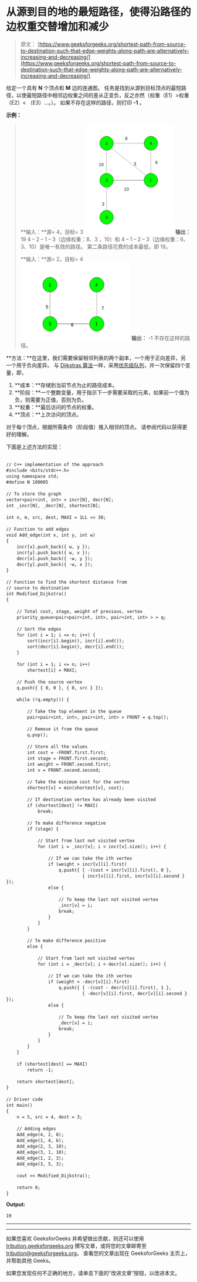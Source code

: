 # 从源到目的地的最短路径，使得沿路径的边权重交替增加和减少

> 原文： [https://www.geeksforgeeks.org/shortest-path-from-source-to-destination-such-that-edge-weights-along-path-are-alternatively-increasing-and-decreasing/](https://www.geeksforgeeks.org/shortest-path-from-source-to-destination-such-that-edge-weights-along-path-are-alternatively-increasing-and-decreasing/)

给定一个具有 **N** 个顶点和 **M** 边的连通图。 任务是找到从源到目标顶点的最短路径，以使最短路径中相邻边权重之间的差从正变负，反之亦然（权重（E1）>权重（E2）< （E3）…。）。 如果不存在这样的路径，则打印 **-1** 。

**示例：**

> **输入：**源= 4，目标= 3
> ![](img/8259bc2eade831ee25298e4ac6be135e.png)
> **输出：** 19
> 4 – 2 – 1 – 3（边缘权重：8、3 ，10）和 4 – 1 – 2 – 3（边缘权重：6、3、10）是唯一有效的路径。
> 第二条路径花费的成本最低，即 19。
> 
> **输入：**源= 2，目标= 4
> ![](img/53d03e0cc89167dfe7027d37c075c629.png)
> **输出：** -1
> 不存在这样的路径。

**方法：**在这里，我们需要保留相邻列表的两个副本，一个用于正向差异，另一个用于负向差异。 与 [Dijkstras 算法](https://www.geeksforgeeks.org/dijkstras-shortest-path-algorithm-greedy-algo-7/)一样，采用[优先级队列](https://www.geeksforgeeks.org/priority-queue-set-1-introduction/)，并一次保留四个变量，即，

1.  **成本：**存储到当前节点为止的路径成本。
2.  **阶段：**一个整数变量，用于指示下一步需要采取的元素，如果前一个值为负，则需要为正值，否则为负。
3.  **权重：**最后访问的节点的权重。
4.  **顶点：**上次访问的顶点。

对于每个顶点，根据所需条件（阶段值）推入相邻的顶点。 请参阅代码以获得更好的理解。

下面是上述方法的实现：

```

// C++ implementation of the approach 
#include <bits/stdc++.h> 
using namespace std; 
#define N 100005 

// To store the graph 
vector<pair<int, int> > incr[N], decr[N]; 
int _incr[N], _decr[N], shortest[N]; 

int n, m, src, dest, MAXI = 1LL << 30; 

// Function to add edges 
void Add_edge(int x, int y, int w) 
{ 
    incr[x].push_back({ w, y }); 
    incr[y].push_back({ w, x }); 
    decr[x].push_back({ -w, y }); 
    decr[y].push_back({ -w, x }); 
} 

// Function to find the shortest distance from 
// source to destination 
int Modified_Dijkstra() 
{ 

    // Total cost, stage, weight of previous, vertex 
    priority_queue<pair<pair<int, int>, pair<int, int> > > q; 

    // Sort the edges 
    for (int i = 1; i <= n; i++) { 
        sort(incr[i].begin(), incr[i].end()); 
        sort(decr[i].begin(), decr[i].end()); 
    } 

    for (int i = 1; i <= n; i++) 
        shortest[i] = MAXI; 

    // Push the source vertex 
    q.push({ { 0, 0 }, { 0, src } }); 

    while (!q.empty()) { 

        // Take the top element in the queue 
        pair<pair<int, int>, pair<int, int> > FRONT = q.top(); 

        // Remove it from the queue 
        q.pop(); 

        // Store all the values 
        int cost = -FRONT.first.first; 
        int stage = FRONT.first.second; 
        int weight = FRONT.second.first; 
        int v = FRONT.second.second; 

        // Take the minimum cost for the vertex 
        shortest[v] = min(shortest[v], cost); 

        // If destination vertex has already been visited 
        if (shortest[dest] != MAXI) 
            break; 

        // To make difference negative 
        if (stage) { 

            // Start from last not visited vertex 
            for (int i = _incr[v]; i < incr[v].size(); i++) { 

                // If we can take the ith vertex 
                if (weight > incr[v][i].first) 
                    q.push({ { -(cost + incr[v][i].first), 0 }, 
                             { incr[v][i].first, incr[v][i].second } }); 
                else { 

                    // To keep the last not visited vertex 
                    _incr[v] = i; 
                    break; 
                } 
            } 
        } 

        // To make difference positive 
        else { 

            // Start from last not visited vertex 
            for (int i = _decr[v]; i < decr[v].size(); i++) { 

                // If we can take the ith vertex 
                if (weight < -decr[v][i].first) 
                    q.push({ { -(cost - decr[v][i].first), 1 }, 
                             { -decr[v][i].first, decr[v][i].second } }); 
                else { 

                    // To keep the last not visited vertex 
                    _decr[v] = i; 
                    break; 
                } 
            } 
        } 
    } 

    if (shortest[dest] == MAXI) 
        return -1; 

    return shortest[dest]; 
} 

// Driver code 
int main() 
{ 
    n = 5, src = 4, dest = 3; 

    // Adding edges 
    Add_edge(4, 2, 8); 
    Add_edge(1, 4, 6); 
    Add_edge(2, 3, 10); 
    Add_edge(3, 1, 10); 
    Add_edge(1, 2, 3); 
    Add_edge(3, 5, 3); 

    cout << Modified_Dijkstra(); 

    return 0; 
} 

```

**Output:**

```
19

```



* * *

* * *

如果您喜欢 GeeksforGeeks 并希望做出贡献，则还可以使用 [tribution.geeksforgeeks.org](https://contribute.geeksforgeeks.org/) 撰写文章，或将您的文章邮寄至 tribution@geeksforgeeks.org。 查看您的文章出现在 GeeksforGeeks 主页上，并帮助其他 Geeks。

如果您发现任何不正确的地方，请单击下面的“改进文章”按钮，以改进本文。